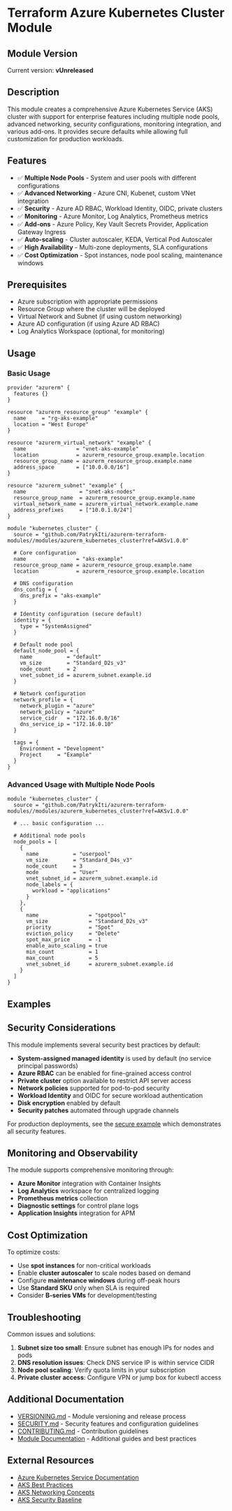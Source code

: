 # Terraform Azure Kubernetes Cluster Module

## Module Version

<!-- BEGIN_VERSION -->
Current version: **vUnreleased**
<!-- END_VERSION -->

## Description

This module creates a comprehensive Azure Kubernetes Service (AKS) cluster with support for enterprise features including multiple node pools, advanced networking, security configurations, monitoring integration, and various add-ons. It provides secure defaults while allowing full customization for production workloads.

## Features

- ✅ **Multiple Node Pools** - System and user pools with different configurations
- ✅ **Advanced Networking** - Azure CNI, Kubenet, custom VNet integration
- ✅ **Security** - Azure AD RBAC, Workload Identity, OIDC, private clusters
- ✅ **Monitoring** - Azure Monitor, Log Analytics, Prometheus metrics
- ✅ **Add-ons** - Azure Policy, Key Vault Secrets Provider, Application Gateway Ingress
- ✅ **Auto-scaling** - Cluster autoscaler, KEDA, Vertical Pod Autoscaler
- ✅ **High Availability** - Multi-zone deployments, SLA configurations
- ✅ **Cost Optimization** - Spot instances, node pool scaling, maintenance windows

## Prerequisites

- Azure subscription with appropriate permissions
- Resource Group where the cluster will be deployed
- Virtual Network and Subnet (if using custom networking)
- Azure AD configuration (if using Azure AD RBAC)
- Log Analytics Workspace (optional, for monitoring)

## Usage

### Basic Usage

```hcl
provider "azurerm" {
  features {}
}

resource "azurerm_resource_group" "example" {
  name     = "rg-aks-example"
  location = "West Europe"
}

resource "azurerm_virtual_network" "example" {
  name                = "vnet-aks-example"
  location            = azurerm_resource_group.example.location
  resource_group_name = azurerm_resource_group.example.name
  address_space       = ["10.0.0.0/16"]
}

resource "azurerm_subnet" "example" {
  name                 = "snet-aks-nodes"
  resource_group_name  = azurerm_resource_group.example.name
  virtual_network_name = azurerm_virtual_network.example.name
  address_prefixes     = ["10.0.1.0/24"]
}

module "kubernetes_cluster" {
  source = "github.com/PatrykIti/azurerm-terraform-modules//modules/azurerm_kubernetes_cluster?ref=AKSv1.0.0"

  # Core configuration
  name                = "aks-example"
  resource_group_name = azurerm_resource_group.example.name
  location            = azurerm_resource_group.example.location

  # DNS configuration
  dns_config = {
    dns_prefix = "aks-example"
  }

  # Identity configuration (secure default)
  identity = {
    type = "SystemAssigned"
  }

  # Default node pool
  default_node_pool = {
    name           = "default"
    vm_size        = "Standard_D2s_v3"
    node_count     = 2
    vnet_subnet_id = azurerm_subnet.example.id
  }

  # Network configuration
  network_profile = {
    network_plugin = "azure"
    network_policy = "azure"
    service_cidr   = "172.16.0.0/16"
    dns_service_ip = "172.16.0.10"
  }

  tags = {
    Environment = "Development"
    Project     = "Example"
  }
}
```

### Advanced Usage with Multiple Node Pools

```hcl
module "kubernetes_cluster" {
  source = "github.com/PatrykIti/azurerm-terraform-modules//modules/azurerm_kubernetes_cluster?ref=AKSv1.0.0"

  # ... basic configuration ...

  # Additional node pools
  node_pools = [
    {
      name           = "userpool"
      vm_size        = "Standard_D4s_v3"
      node_count     = 3
      mode           = "User"
      vnet_subnet_id = azurerm_subnet.example.id
      node_labels = {
        workload = "applications"
      }
    },
    {
      name                = "spotpool"
      vm_size             = "Standard_D2s_v3"
      priority            = "Spot"
      eviction_policy     = "Delete"
      spot_max_price      = -1
      enable_auto_scaling = true
      min_count           = 1
      max_count           = 5
      vnet_subnet_id      = azurerm_subnet.example.id
    }
  ]
}
```

## Examples

<!-- BEGIN_EXAMPLES -->
<!-- Examples list will be auto-generated here -->
<!-- END_EXAMPLES -->

<!-- BEGIN_TF_DOCS -->
<!-- This file will be automatically populated by terraform-docs -->
<!-- Do not edit manually - use terraform-docs to generate -->
<!-- END_TF_DOCS -->

## Security Considerations

This module implements several security best practices by default:

- **System-assigned managed identity** is used by default (no service principal passwords)
- **Azure RBAC** can be enabled for fine-grained access control
- **Private cluster** option available to restrict API server access
- **Network policies** supported for pod-to-pod security
- **Workload Identity** and OIDC for secure workload authentication
- **Disk encryption** enabled by default
- **Security patches** automated through upgrade channels

For production deployments, see the [secure example](examples/secure) which demonstrates all security features.

## Monitoring and Observability

The module supports comprehensive monitoring through:

- **Azure Monitor** integration with Container Insights
- **Log Analytics** workspace for centralized logging
- **Prometheus metrics** collection
- **Diagnostic settings** for control plane logs
- **Application Insights** integration for APM

## Cost Optimization

To optimize costs:

- Use **spot instances** for non-critical workloads
- Enable **cluster autoscaler** to scale nodes based on demand
- Configure **maintenance windows** during off-peak hours
- Use **Standard SKU** only when SLA is required
- Consider **B-series VMs** for development/testing

## Troubleshooting

Common issues and solutions:

1. **Subnet size too small**: Ensure subnet has enough IPs for nodes and pods
2. **DNS resolution issues**: Check DNS service IP is within service CIDR
3. **Node pool scaling**: Verify quota limits in your subscription
4. **Private cluster access**: Configure VPN or jump box for kubectl access

## Additional Documentation

- [VERSIONING.md](VERSIONING.md) - Module versioning and release process
- [SECURITY.md](SECURITY.md) - Security features and configuration guidelines
- [CONTRIBUTING.md](CONTRIBUTING.md) - Contribution guidelines
- [Module Documentation](docs/) - Additional guides and best practices

## External Resources

- [Azure Kubernetes Service Documentation](https://docs.microsoft.com/en-us/azure/aks/)
- [AKS Best Practices](https://docs.microsoft.com/en-us/azure/aks/best-practices)
- [AKS Networking Concepts](https://docs.microsoft.com/en-us/azure/aks/concepts-network)
- [AKS Security Baseline](https://docs.microsoft.com/en-us/security/benchmark/azure/baselines/aks-security-baseline)
